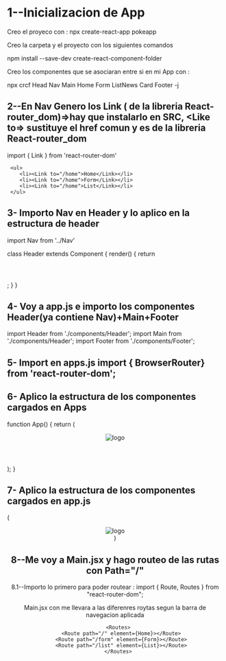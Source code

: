 # 1--Inicializacion de App 
Creo el proyeco con  :  npx create-react-app pokeapp

Creo la carpeta y el proyecto con los siguientes comandos 

npm install --save-dev create-react-component-folder 

Creo los componentes que se asociaran entre si en mi App con : 

npx crcf Head Nav Main Home Form ListNews Card Footer -j 

## 2--En Nav Genero los Link ( de la libreria React-router_dom)=>hay que instalarlo en SRC, <Like to=>  sustituye el href comun y es de la libreria React-router_dom


import { Link } from 'react-router-dom'

     <ul>
        <li><Link to="/home">Home</Link></li>
        <li><Link to="/home">Form</Link></li>
        <li><Link to="/home">List</Link></li>
     </ul>

## 3- Importo Nav en Header y lo aplico en la estructura de header 

import Nav from '../Nav'

class Header extends Component {
  render() {
    return
    <header>
      <Nav />
    </header>;
  }
}
## 4- Voy a app.js e importo los componentes Header(ya contiene Nav)+Main+Footer

import Header from './components/Header';
import Main from './components/Header';
import Footer from './components/Footer';

## 5- Import en apps.js import { BrowserRouter} from 'react-router-dom';


## 6- Aplico la estructura de los componentes cargados en Apps

function App() {
  return (
    <div className="App">
      <BrowserRouter>
        <Header />
        <Main />
      </BrowserRouter>
      <img src={logo} className="App-logo" alt="logo" />
      <Footer/>
    </div>
  );
}

## 7- Aplico la estructura de los componentes cargados en app.js
(
      <BrowserRouter>
        <Header />
        <Main />
      </BrowserRouter>
      <img src={logo} className="App-logo" alt="logo" />
      <Footer/>
)

## 8--Me voy a Main.jsx y hago routeo de las rutas con Path="/"
8.1--Importo lo primero para poder routear : 
import { Route, Routes } from "react-router-dom";

Main.jsx con <Routes> me llevara a las diferenres roytas segun la barra de navegacion aplicada 

      <Routes>
        <Route path="/" element={Home}></Route>
        <Route path="/form" element={Form}></Route>
        <Route path="/list" element={List}></Route>
      </Routes>